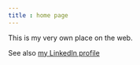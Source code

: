```yaml
---
title : home page
---
```

This is my very own place on the web. 

See also [my LinkedIn profile](https://www.linkedin.com/in/jamescarlyle)
